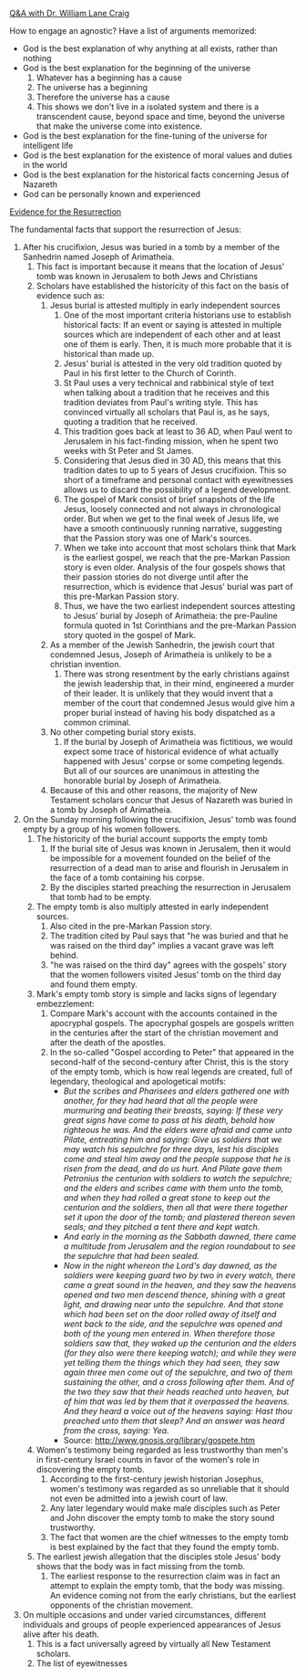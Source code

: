 
[Q&A with Dr. William Lane Craig](https://www.youtube.com/watch?v=K3HHPxHpd-Q)

How to engage an agnostic? Have a list of arguments memorized:
- God is the best explanation of why anything at all exists, rather than nothing
- God is the best explanation for the beginning of the universe
	1. Whatever has a beginning has a cause
	2. The universe has a beginning
	3. Therefore the universe has a cause
	4. This shows we don't live in a isolated system and there is a transcendent cause, beyond space and time, beyond the universe that make the universe come into existence.
- God is the best explanation for the fine-tuning of the universe for intelligent life
- God is the best explanation for the existence of moral values and duties in the world
- God is the best explanation for the historical facts concerning Jesus of Nazareth
- God can be personally known and experienced

[Evidence for the Resurrection](https://www.youtube.com/watch?v=Z8lkuuhVkOI)

The fundamental facts that support the resurrection of Jesus:
1. After his crucifixion, Jesus was buried in a tomb by a member of the Sanhedrin named Joseph of Arimatheia.
	1. This fact is important because it means that the location of Jesus' tomb was known in Jerusalem to both Jews and Christians
	2. Scholars have established the historicity of this fact on the basis of evidence such as:
		1. Jesus burial is attested multiply in early independent sources
			1. One of the most important criteria historians use to establish historical facts: If an event or saying is attested in multiple sources which are independent of each other and at least one of them is early. Then, it is much more probable that it is historical than made up.
			2. Jesus' burial is attested in the very old tradition quoted by Paul in his first letter to the Church of Corinth.
			3. St Paul uses a very technical and rabbinical style of text when talking about a tradition that he receives and this tradition deviates from Paul's writing style. This has convinced virtually all scholars that Paul is, as he says, quoting a tradition that he received.
			4. This tradition goes back at least to 36 AD, when Paul went to Jerusalem in his fact-finding mission, when he spent two weeks with St Peter and St James.
			5. Considering that Jesus died in 30 AD, this means that this tradition dates to up to 5 years of Jesus crucifixion. This so short of a timeframe and personal contact with eyewitnesses allows us to discard the possibility of a legend development.
			6. The gospel of Mark consist of brief snapshots of the life Jesus, loosely connected and not always in chronological order. But when we get to the final week of Jesus life, we have a smooth continuously running narrative, suggesting that the Passion story was one of Mark's sources.
			7. When we take into account that most scholars think that Mark is the earliest gospel, we reach that the pre-Markan Passion story is even older. Analysis of the four gospels shows that their passion stories do not diverge until after the resurrection, which is evidence that Jesus' burial was part of this pre-Markan Passion story.
			8. Thus, we have the two earliest independent sources attesting to Jesus' burial by Joseph of Arimatheia: the pre-Pauline formula quoted in 1st Corinthians and the pre-Markan Passion story quoted in the gospel of Mark.
		2. As a member of the Jewish Sanhedrin, the jewish court that condemned Jesus, Joseph of Arimatheia is unlikely to be a christian invention.
			1. There was strong resentment by the early christians against the jewish leadership that, in their mind, engineered a murder of their leader. It is unlikely that they would invent that a member of the court that condemned Jesus would give him a proper burial instead of having his body dispatched as a common criminal.
		3. No other competing burial story exists.
			1. If the burial by Joseph of Arimatheia was fictitious, we would expect some trace of historical evidence of what actually happened with Jesus' corpse or some competing legends. But all of our sources are unanimous in attesting the honorable burial by Joseph of Arimatheia.
		4. Because of this and other reasons, the majority of New Testament scholars concur that Jesus of Nazareth was buried in a tomb by Joseph of Arimatheia.
2. On the Sunday morning following the crucifixion, Jesus' tomb was found empty by a group of his women followers.
	1. The historicity of the burial account supports the empty tomb
		1. If the burial site of Jesus was known in Jerusalem, then it would be impossible for a movement founded on the belief of the resurrection of a dead man to arise and flourish in Jerusalem in the face of a tomb containing his corpse.
		2. By the disciples started preaching the resurrection in Jerusalem that tomb had to be empty.
	2. The empty tomb is also multiply attested in early independent sources.
		1. Also cited in the pre-Markan Passion story.
		2. The tradition cited by Paul says that "he was buried and that he was raised on the third day" implies a vacant grave was left behind.
		3. "he was raised on the third day" agrees with the gospels' story that the women followers visited Jesus' tomb on the third day and found them empty.
	3. Mark's empty tomb story is simple and lacks signs of legendary embezzlement:
		1. Compare Mark's account with the accounts contained in the apocryphal gospels. The apocryphal gospels are gospels written in the centuries after the start of the christian movement and after the death of the apostles.
		2. In the so-called "Gospel according to Peter" that appeared in the second-half of the second-century after Christ, this is the story of the empty tomb, which is how real legends are created, full of legendary, theological and apologetical motifs:
			* *But the scribes and Pharisees and elders gathered one with another, for they had heard that all the people were murmuring and beating their breasts, saying: If these very great signs have come to pass at his death, behold how righteous he was. And the elders were afraid and came unto Pilate, entreating him and saying: Give us soldiers that we may watch his sepulchre for three days, lest his disciples come and steal him away and the people suppose that he is risen from the dead, and do us hurt. And Pilate gave them Petronius the centurion with soldiers to watch the sepulchre; and the elders and scribes came with them unto the tomb, and when they had rolled a great stone to keep out the centurion and the soldiers, then all that were there together set it upon the door of the tomb; and plastered thereon seven seals; and they pitched a tent there and kept watch.*
			* *And early in the morning as the Sabbath dawned, there came a multitude from Jerusalem and the region roundabout to see the sepulchre that had been sealed.*
			* *Now in the night whereon the Lord's day dawned, as the soldiers were keeping guard two by two in every watch, there came a great sound in the heaven, and they saw the heavens opened and two men descend thence, shining with a great light, and drawing near unto the sepulchre. And that stone which had been set on the door rolled away of itself and went back to the side, and the sepulchre was opened and both of the young men entered in. When therefore those soldiers saw that, they waked up the centurion and the elders (for they also were there keeping watch); and while they were yet telling them the things which they had seen, they saw again three men come out of the sepulchre, and two of them sustaining the other, and a cross following after them. And of the two they saw that their heads reached unto heaven, but of him that was led by them that it overpassed the heavens. And they heard a voice out of the heavens saying: Hast thou preached unto them that sleep? And an answer was heard from the cross, saying: Yea.*
			* Source: http://www.gnosis.org/library/gospete.htm
	4. Women's testimony being regarded as less trustworthy than men's in first-century Israel counts in favor of the women's role in discovering the empty tomb.
		1. According to the first-century jewish historian Josephus, women's testimony was regarded as so unreliable that it should not even be admitted into a jewish court of law.
		2. Any later legendary would make male disciples such as Peter and John discover the empty tomb to make the story sound trustworthy.
		3. The fact that women are the chief witnesses to the empty tomb is best explained by the fact that they found the empty tomb. 
	5. The earliest jewish allegation that the disciples stole Jesus' body shows that the body was in fact missing from the tomb.
		1. The earliest response to the resurrection claim was in fact an attempt to explain the empty tomb, that the body was missing. An evidence coming not from the early christians, but the earliest opponents of the christian movement. 
3. On multiple occasions and under varied circumstances, different individuals and groups of people experienced appearances of Jesus alive after his death.
	1. This is a fact universally agreed by virtually all New Testament scholars.
	2. The list of eyewitnesses